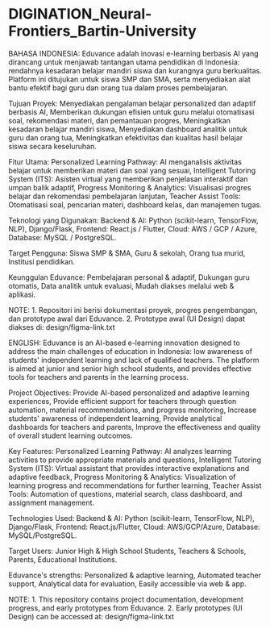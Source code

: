 # DIGINATION_Neural-Frontiers_Bartin-University

BAHASA INDONESIA:
Eduvance adalah inovasi e-learning berbasis AI yang dirancang untuk menjawab tantangan utama pendidikan di Indonesia: rendahnya kesadaran belajar mandiri siswa dan kurangnya guru berkualitas. Platform ini ditujukan untuk siswa SMP dan SMA, serta menyediakan alat bantu efektif bagi guru dan orang tua dalam proses pembelajaran.

Tujuan Proyek: Menyediakan pengalaman belajar personalized dan adaptif berbasis AI, Memberikan dukungan efisien untuk guru melalui otomatisasi soal, rekomendasi materi, dan pemantauan progres, Meningkatkan kesadaran belajar mandiri siswa, Menyediakan dashboard analitik untuk guru dan orang tua, Meningkatkan efektivitas dan kualitas hasil belajar siswa secara keseluruhan.

Fitur Utama: Personalized Learning Pathway: AI menganalisis aktivitas belajar untuk memberikan materi dan soal yang sesuai, Intelligent Tutoring System (ITS): Asisten virtual yang memberikan penjelasan interaktif dan umpan balik adaptif, Progress Monitoring & Analytics: Visualisasi progres belajar dan rekomendasi pembelajaran lanjutan, Teacher Assist Tools: Otomatisasi soal, pencarian materi, dashboard kelas, dan manajemen tugas.

Teknologi yang Digunakan: Backend & AI: Python (scikit-learn, TensorFlow, NLP), Django/Flask, Frontend: React.js / Flutter, Cloud: AWS / GCP / Azure, Database: MySQL / PostgreSQL.

Target Pengguna: Siswa SMP & SMA, Guru & sekolah, Orang tua murid, Institusi pendidikan.

Keunggulan Eduvance: Pembelajaran personal & adaptif, Dukungan guru otomatis, Data analitik untuk evaluasi, Mudah diakses melalui web & aplikasi.

NOTE: 1. Repositori ini berisi dokumentasi proyek, progres pengembangan, dan prototype awal dari Eduvance. 
      2. Prototype awal (UI Design) dapat diakses di: design/figma-link.txt




ENGLISH:
Eduvance is an AI-based e-learning innovation designed to address the main challenges of education in Indonesia: low awareness of students' independent learning and lack of qualified teachers. The platform is aimed at junior and senior high school students, and provides effective tools for teachers and parents in the learning process.

Project Objectives: Provide AI-based personalized and adaptive learning experiences, Provide efficient support for teachers through question automation, material recommendations, and progress monitoring, Increase students' awareness of independent learning, Provide analytical dashboards for teachers and parents, Improve the effectiveness and quality of overall student learning outcomes.

Key Features: Personalized Learning Pathway: AI analyzes learning activities to provide appropriate materials and questions, Intelligent Tutoring System (ITS): Virtual assistant that provides interactive explanations and adaptive feedback, Progress Monitoring & Analytics: Visualization of learning progress and recommendations for further learning, Teacher Assist Tools: Automation of questions, material search, class dashboard, and assignment management.

Technologies Used: Backend & AI: Python (scikit-learn, TensorFlow, NLP), Django/Flask, Frontend: React.js/Flutter, Cloud: AWS/GCP/Azure, Database: MySQL/PostgreSQL.

Target Users: Junior High & High School Students, Teachers & Schools, Parents, Educational Institutions.

Eduvance's strengths: Personalized & adaptive learning, Automated teacher support, Analytical data for evaluation, Easily accessible via web & app.

NOTE: 1. This repository contains project documentation, development progress, and early prototypes from Eduvance. 
2. Early prototypes (UI Design) can be accessed at: design/figma-link.txt
